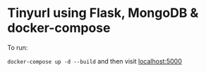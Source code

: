 # Tinyurl using Flask, MongoDB & docker-compose

To run:

`docker-compose up -d --build` and then visit [localhost:5000](localhost:5000)
